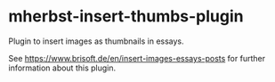 mherbst-insert-thumbs-plugin
============================

Plugin to insert images as thumbnails in essays.

See https://www.brisoft.de/en/insert-images-essays-posts for further information about this plugin.
